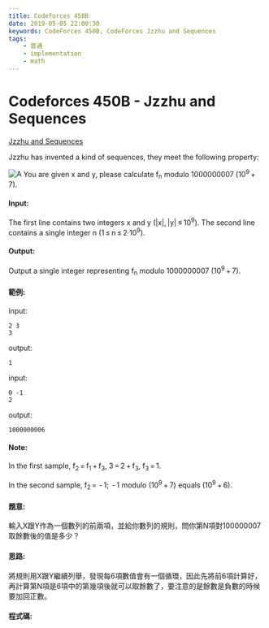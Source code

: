 ```yaml
---
title: Codeforces 450B
date: 2019-05-05 22:00:30
keywords: CodeForces 450B, CodeForces Jzzhu and Sequences
tags:
    - 普通
    - implementation
    - math
---
```

# Codeforces 450B - Jzzhu and Sequences
[Jzzhu and Sequences](https://codeforces.com/problemset/problem/450/B)

Jzzhu has invented a kind of sequences, they meet the following property:
<!-- more -->
![A](A.PNG)
You are given x and y, please calculate f<sub>n</sub> modulo 1000000007 (10<sup>9</sup> + 7).

#### Input:
The first line contains two integers x and y (|x|, |y| ≤ 10<sup>9</sup>). The second line contains a single integer n (1 ≤ n ≤ 2·10<sup>9</sup>).

#### Output:
Output a single integer representing f<sub>n</sub> modulo 1000000007 (10<sup>9</sup> + 7).

#### 範例:
input:
```
2 3
3
```
output:
```
1
```
input:
```
0 -1
2
```
output:
```
1000000006
```
#### Note:
In the first sample, f<sub>2</sub> = f<sub>1</sub> + f<sub>3</sub>, 3 = 2 + f<sub>3</sub>, f<sub>3</sub> = 1.

In the second sample, f<sub>2</sub> =  - 1;  - 1 modulo (10<sup>9</sup> + 7) equals (10<sup>9</sup> + 6).
#### 題意:
輸入X跟Y作為一個數列的前兩項，並給你數列的規則，問你第N項對100000007取餘數後的值是多少？

#### 思路:
將規則用X跟Y繼續列舉，發現每6項數值會有一個循環，因此先將前6項計算好，再計算第N項是6項中的第幾項後就可以取餘數了，要注意的是餘數是負數的時候要加回正數。

#### 程式碼:
<script src="https://gist.github.com/Daviswww/050a756b7c15a39d45e2148f120cc259.js"></script>
